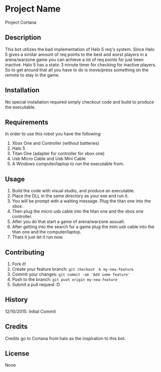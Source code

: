 # Project Name

Project Cortana

## Description

This bot utilizes the bad implementation of Halo 5 req's system. Since Halo 5 gives a similar amount of req points to the best and worst players in a arena/warzone game you can achieve a lot of req points for just been inactive. Halo 5 has a static 3 minute timer for checking for inactive players. So to get around that all you have to do is move/press something on the remote to stay in the game.

## Installation

No special installation required simply checkout code and build to produce the executable.

## Requirements

In order to use this robot you have the following:
1. Xbox One and Controller (without batteries)
2. Halo 5
3. Titan One (adapter for controller for xbox one)
4. Usb Micro Cable and Usb Mini Cable
5. A Windows computer/laptop to run the executable from.

## Usage

1. Build the code with visual studio, and produce an executable.
2. Place the DLL in the same directory as your exe and run it.
3. You will be prompt with a waiting message. Plug the titan one into the xbox.
4. Then plug the micro usb cable into the titan one and the xbox one controller.
5. After you do that start a game of arena/warzone assualt.
6. After getting into the search for a game plug the mini usb cable into the titan one and the computer/laptop.
7. Thats it just let it run now.

## Contributing

1. Fork it!
2. Create your feature branch: `git checkout -b my-new-feature`
3. Commit your changes: `git commit -am 'Add some feature'`
4. Push to the branch: `git push origin my-new-feature`
5. Submit a pull request :D

## History

12/10/2015: Initial Commit

## Credits

Credits go to Cortana from halo as the inspiration to this bot.

## License

None
